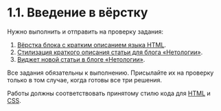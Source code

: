 # 1.1. Введение в вёрстку

Нужно выполнить и отправить на проверку задания:

1. [Вёрстка блока с кратким описанием языка HTML](./layout/).
2. [Стилизация краткого описания статьи для блога «Нетологии»](./article-description/).
3. [Виджет новой статьи в блоге «Нетологии»](./widget/).

Все задания обязательны к выполнению. Присылайте их на проверку только в том случае, когда готовы все три решения.

Работы должны соответствовать принятому стилю кода для [HTML](https://github.com/netology-code/codestyle/tree/master/html) и [CSS](https://github.com/netology-code/codestyle/tree/master/css).
